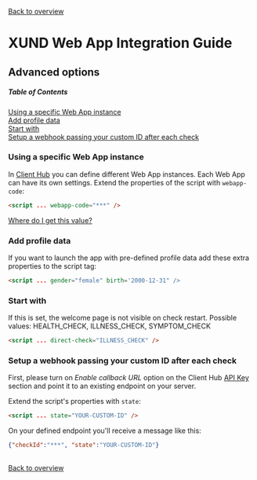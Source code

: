 [Back to overview](README.md) 

# XUND Web App Integration Guide
## Advanced options

##### Table of Contents  
[Using a specific Web App instance](#using-a-specific-web-app-instance)  
[Add profile data](#add-profile-data)  
[Start with](#start-with)  
[Setup a webhook passing your custom ID after each check](#setup-a-webhook-passing-your-custom-id-after-each-check) 



### Using a specific Web App instance

In [Client Hub](https://clienthub.xund.solutions/) you can define different Web App instances. Each Web App can have its own settings. Extend the properties of the script with `webapp-code`:

```html
<script ... webapp-code="***" />
```

[Where do I get this value?](#keys-and-ids)

### Add profile data

If you want to launch the app with pre-defined profile data add these extra properties to the script tag: 

```html
<script ... gender="female" birth='2000-12-31" />
```

### Start with
If this is set, the welcome page is not visible on check restart. Possible values: HEALTH_CHECK, ILLNESS_CHECK, SYMPTOM_CHECK

```html
<script ... direct-check="ILLNESS_CHECK" />
```

### Setup a webhook passing your custom ID after each check

First, please turn on _Enable callback URL_ option on the Client Hub [API Key](https://clienthub.xund.solutions/key) section and point it to an existing endpoint on your server.

Extend the script's properties with `state`:

```html
<script ... state="YOUR-CUSTOM-ID" />
```

On your defined endpoint you'll receive a message like this: 

```json
{"checkId":"***", "state":"YOUR-CUSTOM-ID"}
```

##

[Back to overview](README.md) 
